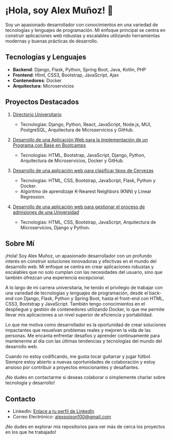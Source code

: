 # ¡Hola, soy Alex Muñoz! 👋

Soy un apasionado desarrollador con conocimientos en una variedad de tecnologías y lenguajes de programación. Mi enfoque principal se centra en construir aplicaciones web robustas y escalables utilizando herramientas modernas y buenas prácticas de desarrollo.

## Tecnologías y Lenguajes

- **Backend**: Django, Flask, Python, Spring Boot, Java, Kotlin, PHP
- **Frontend**: Html, CSS3, Bootstrap, JavaScript, Ajax
- **Contenedores**: Docker
- **Arquitectura**: Microservicios

## Proyectos Destacados

1. [Directorio Universitario](https://github.com/joseamd/UNIVALLE_DIRECTORIO)
   - Tecnologías: Django, Python, React, JavaScript, Node.js, MUI, PostgreSQL, Arquitectura de Microservicios y GitHub.

2. [Desarrollo de una Aplicación Web para la implementación de un Programa con Base en Bootcamps](https://github.com/joseamd/Bootcamp)
   - Tecnologías: HTML, Bootstrap, JavaScript, Django, Python, Arquitectura de Microservicios, Docker y GitHub.

3. [Desarrollo de una aplicación web para clasificar tipos de Cervezas](https://github.com/joseamd/App-Cervezas)
   - Tecnologías: HTML, CSS, Bootstrap, JavaScript, Flask, Python y Docker.
   - Algoritmo de aprendizaje K-Nearest Neighbors (KNN) y Linear Regression.

4. [Desarrollo de una aplicación web para gestionar el proceso de admisiones de una Universidad](https://github.com/joseamd/Univalle-Admisiones)
   - Tecnologías: HTML, CSS, Bootstrap, JavaScript, Arquitectura de Microservicios, Django y Python.

## Sobre Mí

¡Hola! Soy Alex Muñoz, un apasionado desarrollador con un profundo interés en construir soluciones innovadoras y efectivas en el mundo del desarrollo web. Mi enfoque se centra en crear aplicaciones robustas y escalables que no solo cumplan con las necesidades del usuario, sino que también ofrezcan una experiencia excepcional.

A lo largo de mi carrera universitaria, he tenido el privilegio de trabajar con una variedad de tecnologías y lenguajes de programación, desde el back-end con Django, Flask, Python y Spring Boot, hasta el front-end con HTML, CSS3, Bootstrap y JavaScript. También tengo conocimientos en el despliegue y gestión de contenedores utilizando Docker, lo que me permite llevar mis aplicaciones a un nivel superior de eficiencia y portabilidad.

Lo que me motiva como desarrollador es la oportunidad de crear soluciones impactantes que resuelvan problemas reales y mejoren la vida de las personas. Me encanta enfrentar desafíos y aprender continuamente para mantenerme al día con las últimas tendencias y tecnologías del mundo del desarrollo web.

Cuando no estoy codificando, me gusta tocar guitarrar y jugar fútbol. Siempre estoy abierto a nuevas oportunidades de colaboración y estoy ansioso por contribuir a proyectos emocionantes y desafiantes.

¡No dudes en contactarme si deseas colaborar o simplemente charlar sobre tecnología y desarrollo!

## Contacto

- LinkedIn: [Enlace a tu perfil de LinkedIn](https://www.linkedin.com/in/jose-alex-muñoz-a11354110)
- Correo Electrónico: alexpoison100@gmail.com

¡No dudes en explorar mis repositorios para ver más de cerca los proyectos en los que he trabajado!
